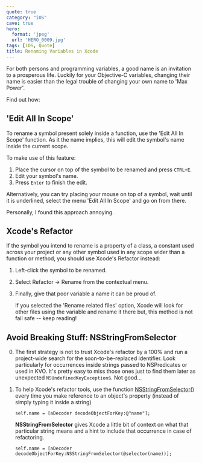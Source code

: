 ```yaml
---
quote: true
category: "iOS"
cave: true
hero:
  format: 'jpeg'
  url: 'HERO_0009.jpg'
tags: [iOS, Quote]
title: Renaming Variables in Xcode
---
```


For both persons and programming variables, a good name is an invitation to a prosperous life.
Luckily for your Objective-C variables, changing their name is easier than the legal trouble of changing your own name to 'Max Power'.

Find out how:

## 'Edit All In Scope'

To rename a symbol present solely inside a function, use the 'Edit All In Scope' function. As it the name implies, this will edit the symbol's name inside the current scope.

To make use of this feature:

1. Place the cursor on top of the symbol to be renamed and press ```CTRL+E```.
2. Edit your symbol's name.
3. Press ```Enter``` to finish the edit.

Alternatively, you can try placing your mouse on top of a symbol, wait until it is underlined, select the menu 'Edit All In Scope' and go on from there.

Personally, I found this approach annoying.

## Xcode's Refactor

If the symbol you intend to rename is a property of a class, a constant used across your project or any other symbol used in any scope wider than a function or method, you should use Xcode's Refactor instead:

1. Left-click the symbol to be renamed.
2. Select Refactor -> Rename from the contextual menu.
3. Finally, give that poor variable a name it can be proud of.

	If you selected the 'Rename related files' option, Xcode will look for other files using the variable and rename it there but, this method is not fail safe -- keep reading!

## Avoid Breaking Stuff: NSStringFromSelector

0. The first strategy is not to trust Xcode's refactor by a 100% and run a project-wide search for the soon-to-be-replaced identifier. Look particularly for occurrences inside strings passed to NSPredicates or used in KVO.
	It's pretty easy to miss those ones just to find them later as unexpected ```NSUndefinedKeyException```s. Not good...

1. To help Xcode's refactor tools, use the function [NSStringFromSelector()](https://developer.apple.com/library/ios/documentation/cocoa/reference/foundation/Miscellaneous/Foundation_Functions/Reference/reference.html#//apple_ref/c/func/NSStringFromSelector) every time you make reference to an object's property (instead of simply typing it inside a string)

	```
	self.name = [aDecoder decodeObjectForKey:@"name"];
	```

	**NSStringFromSelector** gives Xcode a little bit of context on what that particular string means and a hint to include that occurrence in case of refactoring.

	```
	self.name = [aDecoder decodeObjectForKey:NSStringFromSelector(@selector(name))];
	```
